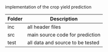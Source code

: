 implementation of the crop yield prediction

| Folder | Description |
| ------ | ----------- |
| inc    | all header files |
| src    | main source code for prediction |
| test   | all data and source to be tested |
